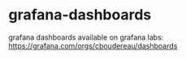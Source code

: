 # grafana-dashboards

grafana dashboards available on grafana labs: https://grafana.com/orgs/cboudereau/dashboards
